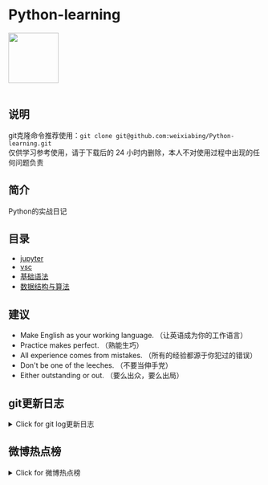 # Python-learning
 <img src="https://i.giphy.com/media/LMt9638dO8dftAjtco/200.webp" width="100"><br><br>

## 说明
git克隆命令推荐使用：```git clone git@github.com:weixiabing/Python-learning.git```<br>
仅供学习参考使用，请于下载后的 24 小时内删除，本人不对使用过程中出现的任何问题负责
## 简介
Python的实战日记
## 目录
+ [jupyter](https://github.com/weixiabing/Python-learning/tree/main/jupyter)
+ [vsc](https://github.com/weixiabing/Python-learning/tree/main/vsc)
+ [基础语法](https://github.com/weixiabing/Python-learning/tree/main/%E5%9F%BA%E7%A1%80%E8%AF%AD%E6%B3%95)
+ [数据结构与算法](https://github.com/weixiabing/Python-learning/tree/main/%E6%95%B0%E6%8D%AE%E7%BB%93%E6%9E%84%E4%B8%8E%E7%AE%97%E6%B3%95)
## 建议
- Make English as your working language. （让英语成为你的工作语言）
- Practice makes perfect. （熟能生巧）
- All experience comes from mistakes. （所有的经验都源于你犯过的错误）
- Don't be one of the leeches. （不要当伸手党）
- Either outstanding or out. （要么出众，要么出局）
## git更新日志
<details>
<summary>Click for git log更新日志</summary>

 ``` diff
---start---

更新时间:2021-09-16 14:15:03linux远程更新
commit ffe871907290facb4081cbe7d6fc7d8404c10c7d
Author: weixiabing <weixiabing@hotmail.com>
Date:   Wed Sep 15 06:14:45 2021 +0000

    Github Action Auto Updated

---end---

```
 </p>
</details>

## 微博热点榜
<details>
<summary>Click for 微博热点榜</summary>

 ---开始---

更新时间:2021-09-16 14:15:03github action更新<br>
|  序号   | 关键字  |热度|
|  ----  | ----  |----|
| 1	|基金大跌	| 1762152|
 | 2	|莆田为确诊孩子打造卡通主题病房	| 1225976|
 | 3	|朱婷全红婵的身高差	| 1183988|
 | •	|当梦想照进铲屎官现实	| |
 | 4	|身高190男生的裤子	| 1052288|
 | 5	|长沙大妈用掏耳工具抠脚失实	| 865343|
 | 6	|地震致泸州陈年窖200余吨白酒泄漏	| 813737|
 | •	|逗笑秦霄贤	| |
 | 7	|你工作1小时能赚多少钱	| 787940|
 | 8	|一夜不睡患阿尔茨海默病风险就可能提高	| 779979|
 | 9	|80秒回顾3名航天员出差生活	| 576675|
 | 10	|想挑衅就挑衅在中国飞行员面前不好使	| 573722|
 | 11	|黄景瑜误删资料粉丝拿到保研名额	| 573705|
 | 12	|地震时妻子反冲向屋内叫醒老公	| 573314|
 | 13	|曾可妮好像有那个社交nb症	|综艺 557346|
 | 14	|央视曝联通携号转网难度大	| 552478|
 | 15	|江苏一女子冲进肯德基店打砸	| 532028|
 | 16	|易烊千玺工作室成立四周年记录	| 527880|
 | 17	|狗狗耳朵出现了以前的狗子	| 484855|
 | 18	|亲戚以为我在精神病院工作	| 477532|
 | 19	|监控拍下泸州地震瞬间	| 410241|
 | 20	|美国240年发动200多场战争	| 410171|
 | 21	|小S发文感谢国台办	| 400831|
 | 22	|六安多名孕妇被接种新冠疫苗	| 398156|
 | 23	|杭州新闻联播出现播出事故	| 391771|
 | 24	|女子网购矿泉水出现2只活老鼠	| 389491|
 | 25	|关晓彤图兰朵白纱舞剑	|电影 388195|
 | 26	|神十二航天员回家	| 381667|
 | 27	|边牧含了个蝉在嘴里	| 345084|
 | 28	|四川泸州6.0级地震	| 324088|
 | 29	|原来喜欢一个人会变怂	| 322345|
 | 30	|中国空军歼16挂弹拦截外国军机	| 315958|
 | 31	|贾乃亮威震天对话太好笑了	| 315314|
 | 32	|泸县6.0级地震最新情况	| 314102|
 | 33	|福建抗疫的这些场景让人破防	| 300889|
 | 34	|被爷爷的水果摊治愈了	| 288665|
 | 35	|神舟十二号航天员要回家了	| 287009|
 | 36	|毕业多久才能达到余额百万	| 285765|
 | 37	|陈晓云襄传路透	|剧集 285089|
 | 38	|黄梦莹贼想得到你话剧	|剧集 276407|
 | 39	|机智的医生生活没有第3季	|剧集 246418|
 | 40	|3名航天员离开空间站前敬礼致谢	| 233117|
 | 41	|孙红雷硬汉哽咽	|电影 227716|
 | 42	|赵丽颖尼龙九月刊预告	| 226131|
 | 43	|点心之路用心杀青	| 224450|
 | 44	|新浪之眼上的张新成	|剧集 223928|
 | 45	|误杀2概念海报	|电影 222373|
 | 46	|92岁老人被诈骗徒步5公里汇款	| 211919|
 | 47	|神舟十二号航天员刷新一项纪录	| 204487|
 | 48	|月薪多少生活才有安全感	| 204032|
 | 49	|iPhone13的容量太尴尬了	| 203173|
 | 50	|张新成蔡文静新浪扫楼	|剧集 197918|
 
---结束---
 
 </p>
</details>
